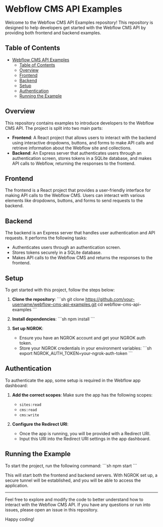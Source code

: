 # Webflow CMS API Examples

Welcome to the Webflow CMS API Examples repository! This repository is designed to help developers get started with the Webflow CMS API by providing both frontend and backend examples.

## Table of Contents

- [Webflow CMS API Examples](#webflow-cms-api-examples)
  - [Table of Contents](#table-of-contents)
  - [Overview](#overview)
  - [Frontend](#frontend)
  - [Backend](#backend)
  - [Setup](#setup)
  - [Authentication](#authentication)
  - [Running the Example](#running-the-example)

## Overview

This repository contains examples to introduce developers to the Webflow CMS API. The project is split into two main parts:

- **Frontend**: A React project that allows users to interact with the backend using interactive dropdowns, buttons, and forms to make API calls and retrieve information about the Webflow site and collections.
- **Backend**: An Express server that authenticates users through an authentication screen, stores tokens in a SQLite database, and makes API calls to Webflow, returning the responses to the frontend.

## Frontend

The frontend is a React project that provides a user-friendly interface for making API calls to the Webflow CMS. Users can interact with various elements like dropdowns, buttons, and forms to send requests to the backend.

## Backend

The backend is an Express server that handles user authentication and API requests. It performs the following tasks:

- Authenticates users through an authentication screen.
- Stores tokens securely in a SQLite database.
- Makes API calls to the Webflow CMS and returns the responses to the frontend.

## Setup

To get started with this project, follow the steps below:

1. **Clone the repository**:
   \`\`\`sh
   git clone https://github.com/your-username/webflow-cms-api-examples.git
   cd webflow-cms-api-examples
   \`\`\`

2. **Install dependencies**:
   \`\`\`sh
   npm install
   \`\`\`

3. **Set up NGROK**:
   - Ensure you have an NGROK account and get your NGROK auth token.
   - Store your NGROK credentials in your environment variables:
     \`\`\`sh
     export NGROK_AUTH_TOKEN=your-ngrok-auth-token
     \`\`\`

## Authentication

To authenticate the app, some setup is required in the Webflow app dashboard:

1. **Add the correct scopes**: Make sure the app has the following scopes:

   - `sites:read`
   - `cms:read`
   - `cms:write`

2. **Configure the Redirect URI**:
   - Once the app is running, you will be provided with a Redirect URI.
   - Input this URI into the Redirect URI settings in the app dashboard.

## Running the Example

To start the project, run the following command:
\`\`\`sh
npm start
\`\`\`

This will start both the frontend and backend servers. With NGROK set up, a secure tunnel will be established, and you will be able to access the application.

---

Feel free to explore and modify the code to better understand how to interact with the Webflow CMS API. If you have any questions or run into issues, please open an issue in this repository.

Happy coding!
